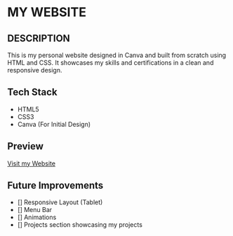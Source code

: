 # MY WEBSITE

## DESCRIPTION
This is my personal website designed in Canva and built from scratch using HTML and CSS. It showcases my skills and certifications in a clean and responsive design.

## Tech Stack
- HTML5
- CSS3
- Canva (For Initial Design)

## Preview
[Visit my Website](https://sahilkhan-777.github.io/my-website/)

## Future Improvements
- [] Responsive Layout (Tablet)
- [] Menu Bar
- [] Animations
- [] Projects section showcasing my projects
